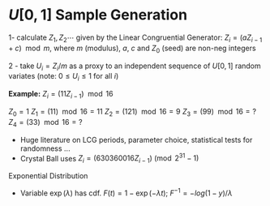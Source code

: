 
$U[0,1]$ Sample Generation
===


1- calculate $Z_1, Z_2 \cdots$ given by the Linear Congruential Generator: $Z_i = (aZ_{i-1} + c) \mod{m}$, where $m$ (modulus), $a$, $c$ and $Z_0$ (seed) are non-neg integers


2 - take $U_i = Z_i/m$ as a proxy to an independent sequence of $U[0,1]$ random variates (note: $0 \leq U_i \leq 1$ for all $i$)


**Example:** $Z_i = (11Z_{i-1}) \mod{16}$

$Z_0 = 1$
$Z_1 = (11) \mod{16} = 11$
$Z_2 = (121) \mod{16} = 9$
$Z_3 = (99) \mod{16} = ?$
$Z_4 = (33) \mod{16} = ?$


- Huge literature on LCG periods, parameter choice, statistical tests for randomness ...
- Crystal Ball uses $Z_i = (630360016Z_{i-1}) \pmod{2^{31}-1}$



Exponential Distribution

- Variable $\operatorname{exp}(\lambda)$ has cdf. $F(t) = 1-\operatorname{exp}(-\lambda t)$; $F^{-1} = -log(1-y)/\lambda$